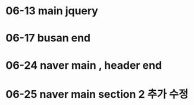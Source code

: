 # 06-13 main jquery

# 06-17 busan end

# 06-24 naver main , header end

# 06-25 naver main section 2 추가 수정
